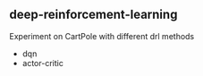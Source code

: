## deep-reinforcement-learning

Experiment on CartPole with different drl methods

- dqn
- actor-critic

